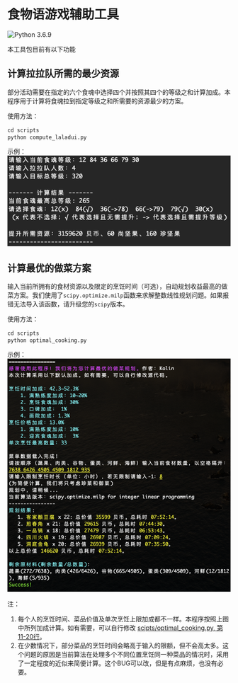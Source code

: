 # 食物语游戏辅助工具
![Python 3.6.9](https://img.shields.io/badge/python-3.6.9-green.svg?style=plastic)

本工具包目前有以下功能

## 计算拉拉队所需的最少资源

部分活动需要在指定的六个食魂中选择四个并按照其四个的等级之和计算加成。本程序用于计算将食魂拉到指定等级之和所需要的资源最少的方案。

使用方法：

```{bash}
cd scripts
python compute_laladui.py
```

示例：
<img src="figures/laladui_example.png">


## 计算最优的做菜方案

输入当前所拥有的食材资源以及限定的烹饪时间（可选），自动规划收益最高的做菜方案。我们使用了`scipy.optimize.milp`函数来求解整数线性规划问题。如果报错无法导入该函数，请升级您的`scipy`版本。

使用方法：

```{bash}
cd scripts
python optimal_cooking.py
```

示例：
<img src="figures/cooking_example.png">

注：

1. 每个人的烹饪时间、菜品价值及单次烹饪上限加成都不一样。本程序按照上图中所列加成计算。如有需要，可以自行修改 [scipts/optimal_cooking.py, 第11-20行](./configs/chairs.json#11)。
2. 在少数情况下，部分菜品的烹饪时间会略高于输入的限额，但不会高太多。这个问题的原因是当前算法在处理多个不同位置烹饪同一种菜品的情况时，采用了一定程度的近似来简便计算。这个BUG可以改，但是有点麻烦，也没有必要。